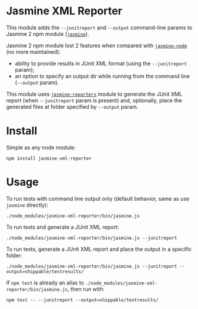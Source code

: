 # Jasmine XML Reporter

This module adds the `--junitreport` and `--output` command-line params to Jasmine 2 npm module ([`jasmine`](https://github.com/jasmine/jasmine-npm)).

Jasmine 2 npm module lost 2 features when compared with [`jasmine-node`](https://github.com/mhevery/jasmine-node) (no more maintained):

- ability to provide results in JUnit XML format (using the `--junitreport` param);
- an option to specify an output dir while running from the command line (`--output` param).

This module uses [`jasmine-reporters`](https://github.com/larrymyers/jasmine-reporters) module to generate the JUnit XML report (when `--junitreport` param is present) and, optionally, place the generated files at folder specified by `--output` param.

# Install

Simple as any node module:

    npm install jasmine-xml-reporter

# Usage

To run tests with command line output only (default behavior, same as use `jasmine` directly):

    ./node_modules/jasmine-xml-reporter/bin/jasmine.js

To run tests and generate a JUnit XML report:

    ./node_modules/jasmine-xml-reporter/bin/jasmine.js --junitreport

To run tests, generate a JUnit XML report and place the output in a specific folder:

    ./node_modules/jasmine-xml-reporter/bin/jasmine.js --junitreport --output=shippable/testresults/

If `npm test` is already an alias to `./node_modules/jasmine-xml-reporter/bin/jasmine.js`, then run with:

    npm test -- --junitreport --output=shippable/testresults/
